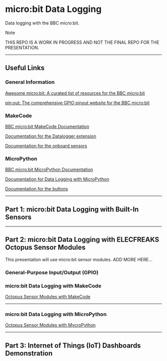 # micro:bit Data Logging
Data logging with the BBC micro:bit. 

> [!NOTE]
> THIS REPO IS A WORK IN PROGRESS AND NOT THE FINAL REPO FOR THE PRESENTATION.

---





## Useful Links

### General Information

[Awesome micro:bit: A curated list of resources for the BBC micro:bit](https://github.com/carlosperate/awesome-microbit)

[pin:out: The comprehensive GPIO pinout website for the BBC micro:bit](https://microbit.pinout.xyz/)



### MakeCode

[BBC micro:bit MakeCode Documentation](https://makecode.microbit.org/docs)

[Documentation for the Datalogger extension](https://makecode.microbit.org/reference/datalogger)

[Documentation for the onboard sensors](https://makecode.microbit.org/reference/input)

### MicroPython

[BBC micro:bit MicroPython Documentation](https://microbit-micropython.readthedocs.io/en/v2-docs/)

[Documentation for Data Logging with MicroPython](https://microbit-micropython.readthedocs.io/en/v2-docs/log.html)

[Documentation for the buttons](https://microbit-micropython.readthedocs.io/en/v2-docs/button.html)

---

## Part 1: micro:bit Data Logging with Built-In Sensors

---
## Part 2: micro:bit Data Logging with ELECFREAKS Octopus Sensor Modules

This presentation will use micro:bit sensor modules. ADD MORE HERE...

### General-Purpose Input/Output (GPIO)

  

### micro:bit Data Logging with MakeCode

[Octopus Sensor Modules with MakeCode](markdown-files/octopus-makecode.md)

---

### micro:bit Data Logging with MicroPython

[Octopus Sensor Modules with MycroPython](markdown-files/octopus-micropython.md)

---
## Part 3: Internet of Things (IoT) Dashboards Demonstration